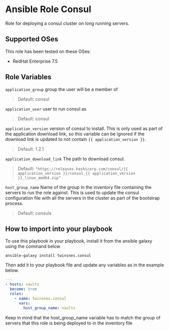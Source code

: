 # Ansible Role Consul

Role for deploying a consul cluster on long running servers.

## Supported OSes

This role has been tested on these OSes:

* RedHat Enterprise 7.5

## Role Variables

`application_group` group the user will be a member of

> Default: consul

`application_user` user to run consul as

> Default: consul

`application_version` version of consul to install. This is only used as part of the application download link, so this variable can be ignored if the download link is updated to not contain `{{ application_version }}`.

> Default: 1.2.1

`application_download_link` The path to download consul.

> Default: `"https://releases.hashicorp.com/consul/{{ application_version }}/consul_{{ application_version }}_linux_amd64.zip"`

`host_group_name` Name of the group in the inventory file containing the servers to run the role against. This is used to update the consul configuration file with all the servers in the cluster as part of the bootstrap process.

> Default: consuls

## How to import into your playbook

To use this playbook in your playbook, install it from the ansible galaxy using the command below

`ansible-galaxy install twinsnes.consul`

Then add it to your playbook file and update any variables as in the example below.

``` yaml
---
- hosts: vaults
  become: true
  roles:
    - name: twinsnes.consul
      vars:
        host_group_name: vaults
```

Keep in mind that the host_group_name variable has to match the group of servers that this role is being deployed to in the inventory file